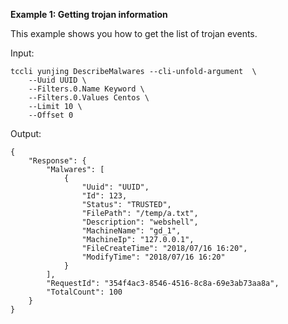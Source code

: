 **Example 1: Getting trojan information**

This example shows you how to get the list of trojan events.

Input: 

```
tccli yunjing DescribeMalwares --cli-unfold-argument  \
    --Uuid UUID \
    --Filters.0.Name Keyword \
    --Filters.0.Values Centos \
    --Limit 10 \
    --Offset 0
```

Output: 
```
{
    "Response": {
        "Malwares": [
            {
                "Uuid": "UUID",
                "Id": 123,
                "Status": "TRUSTED",
                "FilePath": "/temp/a.txt",
                "Description": "webshell",
                "MachineName": "gd_1",
                "MachineIp": "127.0.0.1",
                "FileCreateTime": "2018/07/16 16:20",
                "ModifyTime": "2018/07/16 16:20"
            }
        ],
        "RequestId": "354f4ac3-8546-4516-8c8a-69e3ab73aa8a",
        "TotalCount": 100
    }
}
```

